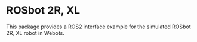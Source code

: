 # ROSbot 2R, XL

This package provides a ROS2 interface example for the simulated ROSbot 2R, XL robot in Webots.